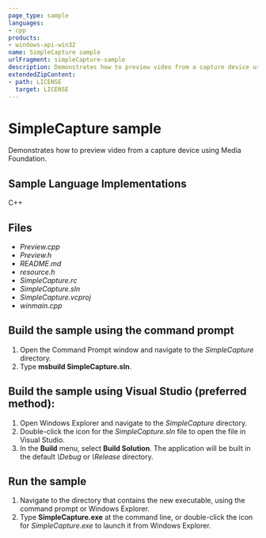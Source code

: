 ```yaml
---
page_type: sample
languages:
- cpp
products:
- windows-api-win32
name: SimpleCapture sample
urlFragment: simpleCapture-sample
description: Demonstrates how to preview video from a capture device using Media Foundation.
extendedZipContent:
- path: LICENSE
  target: LICENSE
---
```


# SimpleCapture sample

Demonstrates how to preview video from a capture device using Media Foundation.


## Sample Language Implementations

C++

## Files

- *Preview.cpp*
- *Preview.h*
- *README.md*
- *resource.h*
- *SimpleCapture.rc*
- *SimpleCapture.sln*
- *SimpleCapture.vcproj*
- *winmain.cpp*

## Build the sample using the command prompt

1. Open the Command Prompt window and navigate to the *SimpleCapture* directory.
1. Type **msbuild SimpleCapture.sln**.

## Build the sample using Visual Studio (preferred method):

1. Open Windows Explorer and navigate to the *SimpleCapture* directory.
1. Double-click the icon for the *SimpleCapture.sln* file to open the file in Visual Studio.
1. In the **Build** menu, select **Build Solution**. The application will be built in the default *\Debug* or *\Release* directory.

## Run the sample

1. Navigate to the directory that contains the new executable, using the command prompt or Windows Explorer.
1. Type **SimpleCapture.exe** at the command line, or double-click the icon for *SimpleCapture.exe* to launch it from Windows Explorer.
     
